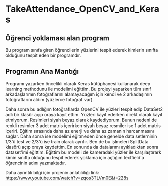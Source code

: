 # TakeAttendance_OpenCV_and_Keras
## Öğrenci yoklaması alan program
Bu program sınıfa giren öğrencilerin yüzlerini tespit ederek kimlerin sınıfta olduğunu tespit eden bir programdır. 

## Programın Ana Mantığı
Programı yazarken öncelikli olarak Keras kütüphanesi kullanarak deep learning methodunu ile modelimi eğittim. Bu projeyi yaparken tüm sınıf arkadaşlarımın fotoğraflarını alamayacağım için kendi ve 2 arkadaşımın fotoğraflarını aldım (yüzlerce fotoğraf var).

Daha sonra bu adlığım fotoğraflarda OpenCV ile yüzleri tespit edip DataSet2 adlı bir klasör açıp oraya kayıt ettim. Yüzleri kayıt ederken direkt olarak kayıt etmiyorum. Resimleri siyah beyaz olarak kaydediyorum. Bunun nedeni de renkli resimler 3 adet matris içerirken siyah beyaz resmiler ise 1 adet matris içeriri. Eğitim sırasında daha az enerji ve daha az zamanın harcanmasını sağlar. Daha sonra ise modelimi eğitmeden önce genelde data setlerninin 1/3'ü test ve 2/3'ü ise train olarak ayrılır. Ben de bu işlmeleri SplitData klasörü açıp oraya kaydettim. En sonunda da datalarımı ayıkladıktan sonra dataset'imi eğittim. Eğittim bu modeli de kameradaki yüzler ile karşılaştırark kimin sınıfta olduğunu tespit ederek yoklama için açtığım textfield'a öğrencinin adını yazmaktadır. 

Daha ayrıntılı bilgi için projenin anlatıldığı link: https://www.youtube.com/watch?v=zqos3TLVm0E&t=228s
